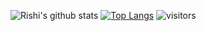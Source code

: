 ![Rishi's github stats](https://github-readme-stats.vercel.app/api?username=lightvortex&show_icons=true&theme=radical)
[![Top Langs](https://github-readme-stats.vercel.app/api/top-langs/?username=lightvortex&layout=compact)](https://github.com/lightvortex/)
![visitors](https://visitor-badge.glitch.me/badge?page_id=page.id)
